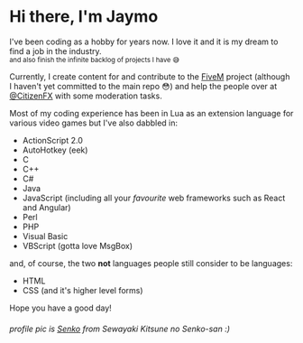 # Hi there, I'm Jaymo
I've been coding as a hobby for years now. I love it and it is my dream to find a job in the industry.<br><sub>and also finish the infinite backlog of projects I have 😅</sub>

Currently, I create content for and contribute to the [FiveM](https://fivem.net/) project (although I haven't yet committed to the main repo 😳) and help the people over at [@CitizenFX](https://github.com/citizenfx) with some moderation tasks.

Most of my coding experience has been in Lua as an extension language for various video games but I've also dabbled in:
- ActionScript 2.0
- AutoHotkey (eek)
- C
- C++
- C#
- Java
- JavaScript (including all your *favourite* web frameworks such as React and Angular)
- Perl
- PHP
- Visual Basic
- VBScript (gotta love MsgBox)

and, of course, the two **not** languages people still consider to be languages:
- HTML
- CSS (and it's higher level forms)

Hope you have a good day!

###### profile pic is [<ins>Senko</ins>](https://i.ibb.co/1KRgR6m/t-pose-senko.png) from Sewayaki Kitsune no Senko-san :)
<!--
**jaymo1011/jaymo1011** is a ✨ _special_ ✨ repository because its `README.md` (this file) appears on your GitHub profile.
-->
